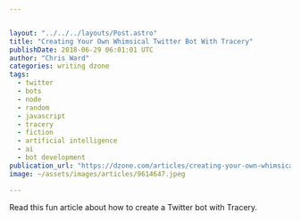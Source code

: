 ```yaml
---


layout: "../../../layouts/Post.astro"
title: "Creating Your Own Whimsical Twitter Bot With Tracery"
publishDate: 2018-06-29 06:01:01 UTC
author: "Chris Ward"
categories: writing dzone
tags:
  - twitter
  - bots
  - node
  - random
  - javascript
  - tracery
  - fiction
  - artificial intelligence
  - ai
  - bot development
publication_url: "https://dzone.com/articles/creating-your-own-whimsical-twitter-bot-with-trace"
image: ~/assets/images/articles/9614647.jpeg

---
```

Read this fun article about how to create a Twitter bot with Tracery.

